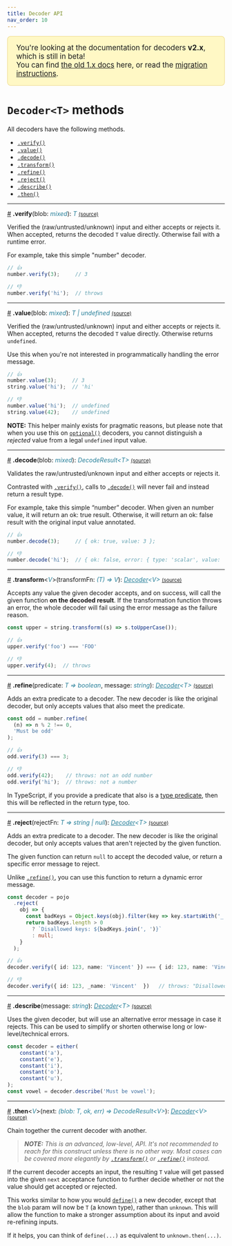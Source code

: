 ```yaml
---
title: Decoder API
nav_order: 10
---
```


<div style="margin: 0 0 30px 0; padding: 0px 20px; background: #fff8c5; border: 1px solid rgba(212,167,44,0.4); border-radius: 8px; font-size: 1.2em;">
  <p>You're looking at the documentation for decoders <b>v2.x</b>, which is still in beta!<br />
    You can find <a href="https://github.com/nvie/decoders/tree/v1.25.5#readme">the old 1.x docs</a> here, or read the
    <a href="https://github.com/nvie/decoders/blob/main/MIGRATING-v2.md">migration instructions</a>.
  </p>
</div>

<!--[[[cog
import cog
import html
import re
import textwrap
from _data import DECODERS, DECODERS_BY_SECTION, DECODER_METHODS
from _lib import (
  format_type,
  get_markdown,
  methodref,
  safe,
  source_link,
  unindent,
)
]]]-->
<!--[[[end]]] (checksum: d41d8cd98f00b204e9800998ecf8427e) -->

# `Decoder<T>` methods

All decoders have the following methods.

<!-- prettier-ignore-start -->
<!--[[[cog
for name in DECODER_METHODS:
  cog.outl(f'- {methodref(name)}')
]]]-->
- [`.verify()`](/Decoder.html#verify)
- [`.value()`](/Decoder.html#value)
- [`.decode()`](/Decoder.html#decode)
- [`.transform()`](/Decoder.html#transform)
- [`.refine()`](/Decoder.html#refine)
- [`.reject()`](/Decoder.html#reject)
- [`.describe()`](/Decoder.html#describe)
- [`.then()`](/Decoder.html#then)
<!--[[[end]]] (checksum: 6a2e8a4534ef2323c6a0c62eac2fed90) -->

<!--[[[cog
for (name, info) in DECODER_METHODS.items():
  name = safe(name)
  params = '' if not info['params'] else '(' + ', '.join([f'{safe(pname)}: {format_type(ptype)}' for (pname, ptype) in info['params']]) + ')'
  type_params = '' if not info.get('type_params') else safe('<') + ', '.join([format_type(ptype) for ptype in info['type_params']]) + safe('>')
  return_type = format_type(info['return_type'])
  cog.outl(unindent(f"""
    ---

    <a name="{name}" href="#{name}">#</a>
    **.{name}**{type_params}{params}: {return_type} {source_link(name)}<br />
  """))
  cog.outl()
  cog.outl(get_markdown(name))
  cog.outl()
]]]-->
---

<a name="verify" href="#verify">#</a>
**.verify**(blob: <i style="color: #267f99">mixed</i>): <i style="color: #267f99">T</i> [<small>(source)</small>](https://github.com/nvie/decoders/tree/main/src/Decoder.js#L87-L113 'Source')<br />

Verified the (raw/untrusted/unknown) input and either accepts or rejects it. When accepted, returns the decoded `T` value directly. Otherwise fail with a runtime error.

For example, take this simple "number" decoder.

```typescript
// 👍
number.verify(3);     // 3

// 👎
number.verify('hi');  // throws
```

---

<a name="value" href="#value">#</a>
**.value**(blob: <i style="color: #267f99">mixed</i>): <i style="color: #267f99">T | undefined</i> [<small>(source)</small>](https://github.com/nvie/decoders/tree/main/src/Decoder.js#L115-L125 'Source')<br />

Verified the (raw/untrusted/unknown) input and either accepts or rejects it. When accepted, returns the decoded `T` value directly. Otherwise returns ``undefined``.

Use this when you're not interested in programmatically handling the error message.

```typescript
// 👍
number.value(3);     // 3
string.value('hi');  // 'hi'

// 👎
number.value('hi');  // undefined
string.value(42);    // undefined
```

**NOTE:** This helper mainly exists for pragmatic reasons, but please note that when you use this on [`optional()`](/api.html#optional) decoders, you cannot distinguish a _rejected_ value from a legal ``undefined`` input value.

---

<a name="decode" href="#decode">#</a>
**.decode**(blob: <i style="color: #267f99">mixed</i>): <i style="color: #267f99">DecodeResult&lt;T&gt;</i> [<small>(source)</small>](https://github.com/nvie/decoders/tree/main/src/Decoder.js#L74-L85 'Source')<br />

Validates the raw/untrusted/unknown input and either accepts or rejects it.

Contrasted with [`.verify()`](/Decoder.html#verify), calls to [`.decode()`](/Decoder.html#decode) will never fail and instead return a result type.

For example, take this simple “number” decoder. When given an number value, it will return an ok: true result. Otherwise, it will return an ok: false result with the original input value annotated.

```typescript
// 👍
number.decode(3);     // { ok: true, value: 3 };

// 👎
number.decode('hi');  // { ok: false, error: { type: 'scalar', value: 'hi', text: 'Must be number' } }
```

---

<a name="transform" href="#transform">#</a>
**.transform**&lt;<i style="color: #267f99">V</i>&gt;(transformFn: <i style="color: #267f99">(T) =&gt; V</i>): <i style="color: #267f99"><a href="/Decoder.html" style="color: inherit">Decoder</a>&lt;V&gt;</i> [<small>(source)</small>](https://github.com/nvie/decoders/tree/main/src/Decoder.js#L127-L135 'Source')<br />

Accepts any value the given decoder accepts, and on success, will call the given function **on the decoded result**. If the transformation function throws an error, the whole decoder will fail using the error message as the failure reason.

```typescript
const upper = string.transform((s) => s.toUpperCase());

// 👍
upper.verify('foo') === 'FOO'

// 👎
upper.verify(4);  // throws
```

---

<a name="refine" href="#refine">#</a>
**.refine**(predicate: <i style="color: #267f99">T =&gt; boolean</i>, message: <i style="color: #267f99">string</i>): <i style="color: #267f99"><a href="/Decoder.html" style="color: inherit">Decoder</a>&lt;T&gt;</i> [<small>(source)</small>](https://github.com/nvie/decoders/tree/main/src/Decoder.js#L137-L150 'Source')<br />

Adds an extra predicate to a decoder. The new decoder is like the original decoder, but only accepts values that also meet the predicate.

```typescript
const odd = number.refine(
  (n) => n % 2 !== 0,
  'Must be odd'
);

// 👍
odd.verify(3) === 3;

// 👎
odd.verify(42);    // throws: not an odd number
odd.verify('hi');  // throws: not a number
```

In TypeScript, if you provide a predicate that also is a [type predicate](https://www.typescriptlang.org/docs/handbook/2/narrowing.html#using-type-predicates), then this will be reflected in the return type, too.

---

<a name="reject" href="#reject">#</a>
**.reject**(rejectFn: <i style="color: #267f99">T =&gt; string | null</i>): <i style="color: #267f99"><a href="/Decoder.html" style="color: inherit">Decoder</a>&lt;T&gt;</i> [<small>(source)</small>](https://github.com/nvie/decoders/tree/main/src/Decoder.js#L178-L196 'Source')<br />

Adds an extra predicate to a decoder. The new decoder is like the original decoder, but only accepts values that aren't rejected by the given function.

The given function can return `null` to accept the decoded value, or return a specific error message to reject.

Unlike [`.refine()`](/Decoder.html#refine), you can use this function to return a dynamic error message.

```typescript
const decoder = pojo
  .reject(
    obj => {
      const badKeys = Object.keys(obj).filter(key => key.startsWith('_'));
      return badKeys.length > 0
        ? `Disallowed keys: ${badKeys.join(', ')}`
        : null;
    }
  );

// 👍
decoder.verify({ id: 123, name: 'Vincent' }) === { id: 123, name: 'Vincent' };

// 👎
decoder.verify({ id: 123, _name: 'Vincent'  })   // throws: "Disallowed keys: _name"
```

---

<a name="describe" href="#describe">#</a>
**.describe**(message: <i style="color: #267f99">string</i>): <i style="color: #267f99"><a href="/Decoder.html" style="color: inherit">Decoder</a>&lt;T&gt;</i> [<small>(source)</small>](https://github.com/nvie/decoders/tree/main/src/Decoder.js#L198-L215 'Source')<br />

Uses the given decoder, but will use an alternative error message in case it rejects. This can be used to simplify or shorten otherwise long or low-level/technical errors.

```typescript
const decoder = either(
    constant('a'),
    constant('e'),
    constant('i'),
    constant('o'),
    constant('u'),
);
const vowel = decoder.describe('Must be vowel');
```

---

<a name="then" href="#then">#</a>
**.then**&lt;<i style="color: #267f99">V</i>&gt;(next: <i style="color: #267f99">(blob: T, ok, err) =&gt; DecodeResult&lt;V&gt;</i>): <i style="color: #267f99"><a href="/Decoder.html" style="color: inherit">Decoder</a>&lt;V&gt;</i> [<small>(source)</small>](https://github.com/nvie/decoders/tree/main/src/Decoder.js#L152-L176 'Source')<br />

Chain together the current decoder with another.

> _**NOTE:** This is an advanced, low-level, API. It's not recommended to reach for this construct unless there is no other way. Most cases can be covered more elegantly by [`.transform()`](/Decoder.html#transform) or [`.refine()`](/Decoder.html#refine) instead._

If the current decoder accepts an input, the resulting ``T`` value will get passed into the given ``next`` acceptance function to further decide whether or not the value should get accepted or rejected.

This works similar to how you would [`define()`](/api.html#define) a new decoder, except that the ``blob`` param will now be ``T`` (a known type), rather than ``unknown``. This will allow the function to make a stronger assumption about its input and avoid re-refining inputs.

If it helps, you can think of `define(...)` as equivalent to `unknown.then(...)`.

<!--[[[end]]] (checksum: 169d082bf86e82b71e034c4f3ba2bdf4) -->
<!-- prettier-ignore-end -->
